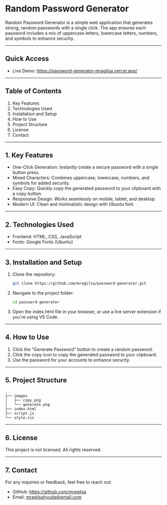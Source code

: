 # Random Password Generator

Random Password Generator is a simple web application that generates strong, random passwords with a single click. The app ensures each password includes a mix of uppercase letters, lowercase letters, numbers, and symbols to enhance security.

---

## Quick Access  
- Live Demo: https://password-generator-mragilsa.vercel.app/

---

## Table of Contents  
1. Key Features  
2. Technologies Used  
3. Installation and Setup  
4. How to Use  
5. Project Structure  
6. License  
7. Contact  

---

## 1. Key Features  
- One-Click Generation: Instantly create a secure password with a single button press.  
- Mixed Characters: Combines uppercase, lowercase, numbers, and symbols for added security.  
- Easy Copy: Quickly copy the generated password to your clipboard with a copy button.  
- Responsive Design: Works seamlessly on mobile, tablet, and desktop.  
- Modern UI: Clean and minimalistic design with Ubuntu font.  

---

## 2. Technologies Used  
- Frontend: HTML, CSS, JavaScript  
- Fonts: Google Fonts (Ubuntu)  

---

## 3. Installation and Setup  

1. Clone the repository:
   ``` bash
   git clone https://github.com/mragilsa/password-generator.git  

3. Navigate to the project folder:
   ``` bash
   cd password-generator  

5. Open the index.html file in your browser, or use a live server extension if you're using VS Code.  

---

## 4. How to Use  

1. Click the "Generate Password" button to create a random password.  
2. Click the copy icon to copy the generated password to your clipboard.  
3. Use the password for your accounts to enhance security.  

---

## 5. Project Structure  
````
.
├── images
│   ├── copy.png
│   └── generate.png
├── index.html
├── script.js
└── style.css
````
---

## 6. License  

This project is not licensed. All rights reserved.  

---

## 7. Contact  

For any inquiries or feedback, feel free to reach out:  
- GitHub: https://github.com/mragilsa  
- Email: mragilsahyuda@gmail.com  
